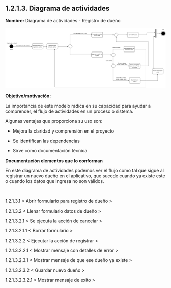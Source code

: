 
## 1.2.1.3. Diagrama de actividades 

**Nombre:** Diagrama de actividades - Registro de dueño

![Registro de dueño](https://github.com/MiguelRiosT/ApipetDocumentacion/blob/main/Dise%C3%B1o%20detallado/Vista%20funcional/Diagrama%20de%20Actividades/Diagrama%20de%20actividades%20-%20Registrar%20due%C3%B1o.drawio.png)

**Objetivo/motivación:**

La importancia de este modelo radica en su capacidad para ayudar a comprender, el flujo de actividades en un proceso o sistema. 

Algunas ventajas que proporciona su uso son:

- Mejora la claridad y comprensión en el proyecto

- Se identifican las dependencias

- Sirve como documentación técnica

**Documentación elementos que lo conforman**

En este diagrama de actividades podemos ver el flujo como tal que sigue al registrar un nuevo dueño en el aplicativo, que sucede cuando ya existe este o cuando los datos que ingresa no son válidos.

<br>

1.2.1.3.1 < Abrir formulario para registro de dueño >

1.2.1.3.2 < Llenar formulario datos de dueño >

1.2.1.3.2.1 < Se ejecuta la acción de cancelar >

1.2.1.3.2.1.1 < Borrar formulario >

1.2.1.3.2.2 < Ejecutar la acción de registrar >

1.2.1.3.2.2.1 < Mostrar mensaje con detalles de error >

1.2.1.3.2.3.1 < Mostrar mensaje de que ese dueño ya existe >

1.2.1.3.2.3.2 < Guardar nuevo dueño >

1.2.1.3.2.3.2.1 < Mostrar mensaje de exito >





